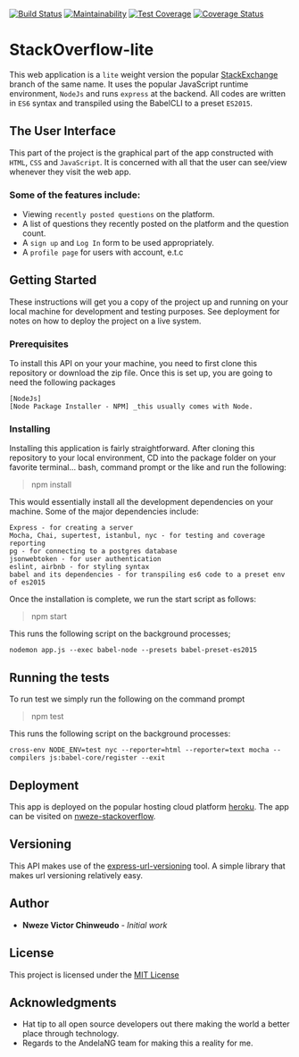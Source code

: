 [![Build Status](https://travis-ci.org/ProfJigsaw/StackOverflow-lite.svg?branch=feature)](https://travis-ci.org/ProfJigsaw/StackOverflow-lite)
[![Maintainability](https://api.codeclimate.com/v1/badges/f7236c27c148d101bf35/maintainability)](https://codeclimate.com/github/ProfJigsaw/StackOverflow-lite/maintainability)
[![Test Coverage](https://api.codeclimate.com/v1/badges/f7236c27c148d101bf35/test_coverage)](https://codeclimate.com/github/ProfJigsaw/StackOverflow-lite/test_coverage)
[![Coverage Status](https://coveralls.io/repos/github/ProfJigsaw/StackOverflow-lite/badge.svg?branch=feature)](https://coveralls.io/github/ProfJigsaw/StackOverflow-lite?branch=feature)

# StackOverflow-lite
This web application is a `lite` weight version the popular [StackExchange](https://stackexchange.com) branch of the same name. It uses the popular JavaScript runtime environment, `NodeJs` and runs `express` at the backend.
All codes are written in `ES6` syntax and transpiled using the BabelCLI to a preset `ES2015`. 

## The User Interface
This part of the project is the graphical part of the app constructed with `HTML`, `CSS` and `JavaScript`. It is concerned with all that the user can see/view whenever they visit the web app. 

### Some of the features include:
- Viewing `recently posted questions` on the platform.
- A list of questions they recently posted on the platform and the question count.
- A `sign up` and `Log In` form to be used appropriately.
- A `profile page` for users with account, e.t.c

## Getting Started

These instructions will get you a copy of the project up and running on your local machine for development and testing purposes. See deployment for notes on how to deploy the project on a live system.

### Prerequisites
To install this API on your your machine, you need to first clone this repository or download the zip file. Once this is set up, you are going to need the following packages
```
[NodeJs]
[Node Package Installer - NPM] _this usually comes with Node.
```

### Installing

Installing this application is fairly straightforward. After cloning this repository to your local environment, CD into the package folder on your favorite terminal... bash, command prompt or the like and run the following:

> npm install

This would essentially install all the development dependencies on your machine. Some of the major dependencies include:

```
Express - for creating a server
Mocha, Chai, supertest, istanbul, nyc - for testing and coverage reporting
pg - for connecting to a postgres database
jsonwebtoken - for user authentication
eslint, airbnb - for styling syntax
babel and its dependencies - for transpiling es6 code to a preset env of es2015
```

Once the installation is complete, we run the start script as follows:

> npm start

This runs the following script on the background processes;

```
nodemon app.js --exec babel-node --presets babel-preset-es2015
```

## Running the tests

To run test we simply run the following on the command prompt

> npm test

This runs the following script on the background processes:

```
cross-env NODE_ENV=test nyc --reporter=html --reporter=text mocha --compilers js:babel-core/register --exit
```


## Deployment

This app is deployed on the popular hosting cloud platform [heroku](https://heroku.com). The app can be visited on [nweze-stackoverflow](https://nweze-stackoverflow.herokuapp.com).


## Versioning

This API makes use of the [express-url-versioning](https://www.npmjs.com/package/express-api-versioning) tool. A simple library that makes url versioning relatively easy.

## Author

* **Nweze Victor Chinweudo** - *Initial work*


## License

This project is licensed under the [MIT License](https://opensource.org/licenses/MIT)

## Acknowledgments

* Hat tip to all open source developers out there making the world a better place through technology.
* Regards to the AndelaNG team for making this a reality for me.
